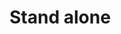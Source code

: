 <meta name="wikd:title" content="Stand alone">
<meta name="wikd:order" content="0">

# Stand alone

